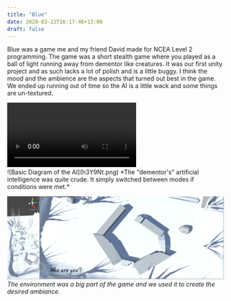 ```yaml
---
title: "Blue"
date: 2020-03-22T16:17:46+13:00
draft: false
---
```


Blue was a game me and my friend David made for NCEA Level 2 programming. The
game was a short stealth game where you played as a ball of light running away
from dementor like creatures. It was our first unity project and as such lacks
a lot of polish and is a little buggy. I think the mood and the ambience are the
aspects that turned out best in the game. We ended up running out of time so the
AI is a little wack and some things are un-textured.

<div class="videoCard">
<video src="demo.mp4" controls></video>
</div> 
![Basic Diagram of the AI](h3Y9Nt.png)
*The "dementor's" artificial intelligence was quite crude. It simply switched 
between modes if conditions were met.*

![Early Prototype Environment](DxSX1J.png)
*The environment was a big part of the game and we used it to create the desired
ambiance.*